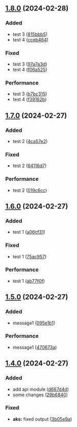 ## [1.8.0](https://github.com/rgb000/github-cicd/compare/v1.7.0...v1.8.0) (2024-02-28)


### Added

* test 3 ([815bbb5](https://github.com/rgb000/github-cicd/commit/815bbb55274e8cd5adc3622d4bbca0d4cf0837e6))
* test 4 ([cceb464](https://github.com/rgb000/github-cicd/commit/cceb464c951b59c2c2c0a8aa7518f5bcc8949884))


### Fixed

* test 3 ([97a7a3d](https://github.com/rgb000/github-cicd/commit/97a7a3dc42d97595e4778f2039df05e29c25d2ea))
* test 4 ([f06a525](https://github.com/rgb000/github-cicd/commit/f06a525c9482334aa2b9663a65d12d6ba1066c5d))


### Performance

* test 3 ([b7bc315](https://github.com/rgb000/github-cicd/commit/b7bc31518034c357f5640fe9f3a247029d31cf05))
* test 4 ([f39162b](https://github.com/rgb000/github-cicd/commit/f39162b94cd31446043243453fe419eadc0db0b9))

## [1.7.0](https://github.com/rgb000/github-cicd/compare/v1.6.0...v1.7.0) (2024-02-27)


### Added

* test 2 ([4ca57e2](https://github.com/rgb000/github-cicd/commit/4ca57e255ecd5c57c7fad58d48cfaac3ebbcf9e5))


### Fixed

* test 2 ([64116d7](https://github.com/rgb000/github-cicd/commit/64116d745cf31d67529a50310f5c75bbb37d2a7a))


### Performance

* test 2 ([019c6cc](https://github.com/rgb000/github-cicd/commit/019c6cc522894c546bf5410fda3452d233087382))

## [1.6.0](https://github.com/rgb000/github-cicd/compare/v1.5.0...v1.6.0) (2024-02-27)


### Added

* test 1 ([a06cf31](https://github.com/rgb000/github-cicd/commit/a06cf31188fd85ae4be3179086068a8dce34686c))


### Fixed

* test 1 ([75ac957](https://github.com/rgb000/github-cicd/commit/75ac9578d9f22a795440932b0ebe0c38d5489edb))


### Performance

* test 1 ([ab77f0f](https://github.com/rgb000/github-cicd/commit/ab77f0f24f75f9db36133fa61a451113f4aa6334))

## [1.5.0](https://github.com/rgb000/github-cicd/compare/v1.4.0...v1.5.0) (2024-02-27)


### Added

* message1 ([095e1b1](https://github.com/rgb000/github-cicd/commit/095e1b1476a8b74114d94449f68f6dce1969e8a6))


### Performance

* message1 ([470673a](https://github.com/rgb000/github-cicd/commit/470673a8834ddb0ef18af0723618181b9bad8f52))

## [1.4.0](https://github.com/rgb000/github-cicd/compare/v1.2.0...v1.4.0) (2024-02-27)


### Added

* add api module ([d667d4d](https://github.com/rgb000/github-cicd/commit/d667d4da8c0f3215b43234ec488f112a7a9bdd98))
* some changes ([29b6840](https://github.com/rgb000/github-cicd/commit/29b684023e21b9d48642aeb78f6df7e4f6e0de27))


### Fixed

* **aks:** fixed output ([3b05e9a](https://github.com/rgb000/github-cicd/commit/3b05e9a54934c6f6100e3c281c94b1ad98330797))

